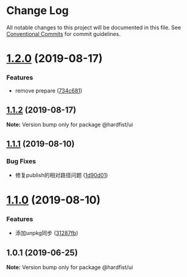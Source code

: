 # Change Log

All notable changes to this project will be documented in this file.
See [Conventional Commits](https://conventionalcommits.org) for commit guidelines.

# [1.2.0](https://github.com/hardfist/hardfist_boilerplate/compare/@hardfist/ui@1.1.2...@hardfist/ui@1.2.0) (2019-08-17)


### Features

* remove prepare ([734c681](https://github.com/hardfist/hardfist_boilerplate/commit/734c681))





## [1.1.2](https://github.com/hardfist/hardfist_boilerplate/compare/@hardfist/ui@1.1.1...@hardfist/ui@1.1.2) (2019-08-17)

**Note:** Version bump only for package @hardfist/ui





## [1.1.1](https://github.com/hardfist/hardfist_boilerplate/compare/@hardfist/ui@1.1.0...@hardfist/ui@1.1.1) (2019-08-10)


### Bug Fixes

* 修复publish的相对路径问题 ([1d90d01](https://github.com/hardfist/hardfist_boilerplate/commit/1d90d01))





# [1.1.0](https://github.com/hardfist/hardfist_boilerplate/compare/@hardfist/ui@1.0.1...@hardfist/ui@1.1.0) (2019-08-10)


### Features

* 添加unpkg同步 ([31287fb](https://github.com/hardfist/hardfist_boilerplate/commit/31287fb))





## 1.0.1 (2019-06-25)

**Note:** Version bump only for package @hardfist/ui
